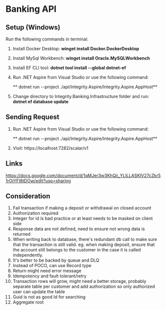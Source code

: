 # Banking API

## Setup (Windows)

Run the following commands in terminal:

1. Install Docker Desktop: **winget install Docker.DockerDesktop**
2. Install MySql Workbench: **winget install Oracle.MySQLWorkbench**
3. Install EF CLI tool: **dotnet tool install --global dotnet-ef**

4. Run .NET Aspire from Visual Studio or use the following command:
   
   ** dotnet run --project ./api/Integrity.Aspire/Integrity.Aspire.AppHost**

5. Change directory to Integrity.Banking.Infrastructure folder and run: **dotnet ef database update** 

## Sending Request

1. Run .NET Aspire from Visual Studio or use the following command:
   
   ** dotnet run --project ./api/Integrity.Aspire/Integrity.Aspire.AppHost**

2. Visit: https://localhost:7282/scalar/v1

## Links
https://docs.google.com/document/d/1qMJer3w3KhQji_YLILLASKIV27cZkr51rOjYFI8tDOw/edit?usp=sharing

## Consideration
1. Fail transaction if making a deposit or withdrawal on closed account
2. Authorization required
3. Integer for id is bad practice or at least needs to be masked on client side
4. Response data are not defined, need to ensure not wrong data is returned
5. When writing back to database, there's redundant db call to make sure that the transaction is still valid. eg. when making deposit, ensure that the account still belongs to the customer in the case it is called independently.
6. It's better to be backed by queue and DLQ
7. Instead of POCO, can use Record type
8. Return might need error message
9. Idempotency and fault tolerant/retry
10. Transaction rows will grow, might need a better storage, probably separate table per customer and add authorization so only authorized user can update the table
11. Guid is not as good Id for searching
12. Aggregate root